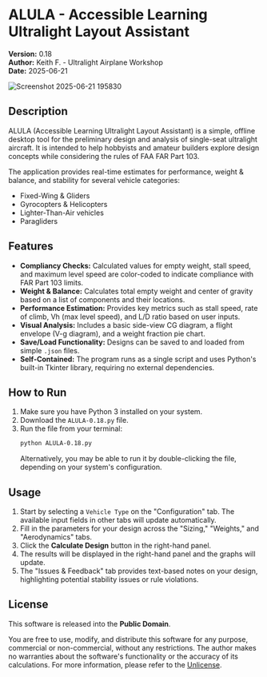 # ALULA - Accessible Learning Ultralight Layout Assistant

**Version:** 0.18  
**Author:** Keith F. - Ultralight Airplane Workshop  
**Date:** 2025-06-21

![Screenshot 2025-06-21 195830](https://github.com/user-attachments/assets/93d363a7-4159-4f64-bd96-ac8d59a92e1c)

## Description

ALULA (Accessible Learning Ultralight Layout Assistant) is a simple, offline desktop tool for the preliminary design and analysis of single-seat ultralight aircraft. It is intended to help hobbyists and amateur builders explore design concepts while considering the rules of FAA FAR Part 103.

The application provides real-time estimates for performance, weight & balance, and stability for several vehicle categories:

*   Fixed-Wing & Gliders
*   Gyrocopters & Helicopters
*   Lighter-Than-Air vehicles
*   Paragliders

## Features

*   **Compliancy Checks:** Calculated values for empty weight, stall speed, and maximum level speed are color-coded to indicate compliance with FAR Part 103 limits.
*   **Weight & Balance:** Calculates total empty weight and center of gravity based on a list of components and their locations.
*   **Performance Estimation:** Provides key metrics such as stall speed, rate of climb, Vh (max level speed), and L/D ratio based on user inputs.
*   **Visual Analysis:** Includes a basic side-view CG diagram, a flight envelope (V-g diagram), and a weight fraction pie chart.
*   **Save/Load Functionality:** Designs can be saved to and loaded from simple `.json` files.
*   **Self-Contained:** The program runs as a single script and uses Python's built-in Tkinter library, requiring no external dependencies.

## How to Run

1.  Make sure you have Python 3 installed on your system.
2.  Download the `ALULA-0.18.py` file.
3.  Run the file from your terminal:
    ```bash
    python ALULA-0.18.py
    ```
    Alternatively, you may be able to run it by double-clicking the file, depending on your system's configuration.

## Usage

1.  Start by selecting a `Vehicle Type` on the "Configuration" tab. The available input fields in other tabs will update automatically.
2.  Fill in the parameters for your design across the "Sizing," "Weights," and "Aerodynamics" tabs.
3.  Click the **Calculate Design** button in the right-hand panel.
4.  The results will be displayed in the right-hand panel and the graphs will update.
5.  The "Issues & Feedback" tab provides text-based notes on your design, highlighting potential stability issues or rule violations.

## License

This software is released into the **Public Domain**.

You are free to use, modify, and distribute this software for any purpose, commercial or non-commercial, without any restrictions. The author makes no warranties about the software's functionality or the accuracy of its calculations. For more information, please refer to the [Unlicense](http://unlicense.org/).
